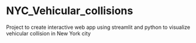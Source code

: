 # NYC_Vehicular_collisions
Project to create interactive web app using streamlit and python to visualize vehicular collision in New York city
